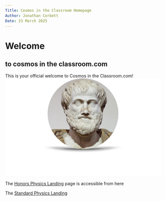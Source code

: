 ```yaml
---
Title: Cosmos in the Classroom Homepage
Author: Jonathan Corbett
Date: 23 March 2025
---
```

# Welcome

## to cosmos in the classroom.com

This is your official welcome to Cosmos in the Classroom.com!
![Aristotle]

The [Honors Physics Landing] page is accessible from here

The [Standard Physics Landing]




<!-- document references are below -->

[Honors Physics Landing]: ../src/hphys_overview
[Aristotle]: aristotle.png

[Standard Physics Landing]: ../src/sphys_overview